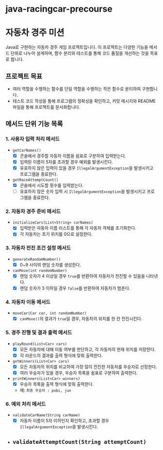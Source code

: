 # java-racingcar-precourse


# 자동차 경주 미션

Java로 구현하는 자동차 경주 게임 프로젝트입니다. 이 프로젝트는 다양한 기능을 메서드 단위로 나누어 설계하며, 함수 분리와 테스트를 통해 코드 품질을 개선하는 것을 목표로 합니다.

## 프로젝트 목표
- 여러 역할을 수행하는 함수를 단일 역할을 수행하는 작은 함수로 분리하여 구현합니다.
- 테스트 코드 작성을 통해 프로그램의 정확성을 확인하고, 커밋 메시지와 README 파일을 통해 프로젝트를 문서화합니다.

## 메서드 단위 기능 목록

### 1. 사용자 입력 처리 메서드
- `getCarNames()`
    - [x] 콘솔에서 경주할 자동차 이름을 쉼표로 구분하여 입력받는다.
    - [x] 입력된 이름이 5자를 초과할 경우 예외를 발생시킨다.
    - [x] 유효하지 않은 입력이 있을 경우 `IllegalArgumentException`을 발생시키고 프로그램을 종료한다.

- `getRaceAttemptCount()`
    - [x] 콘솔에서 시도할 횟수를 입력받는다.
    - [ ] 유효하지 않은 숫자 입력 시 `IllegalArgumentException`을 발생시키고 프로그램을 종료한다.

### 2. 자동차 경주 준비 메서드
- `initializeCars(List<String> carNames)`
    - [x] 입력받은 자동차 이름 리스트를 통해 각 자동차 객체를 초기화한다.
    - [x] 각 자동차는 초기 위치를 0으로 설정한다.

### 3. 자동차 전진 조건 설정 메서드
- `generateRandomNumber()`
    - [x] 0~9 사이의 랜덤 숫자를 생성한다.

- `canMove(int randomNumber)`
    - [x] 랜덤 숫자가 4 이상일 경우 `true`를 반환하여 자동차가 전진할 수 있음을 나타낸다.
    - [x] 랜덤 숫자가 3 이하일 경우 `false`를 반환하여 자동차가 멈춘다.

### 4. 자동차 이동 메서드
- `moveCar(Car car, int randomNumber)`
    - [x] `canMove()`의 결과가 `true`일 경우, 자동차의 위치를 한 칸 전진시킨다.

### 5. 경주 진행 및 결과 출력 메서드
- `playRound(List<Car> cars)`
    - [x] 모든 자동차에 대해 이동 여부를 판단하고, 각 자동차의 현재 위치를 저장한다.
    - [x] 각 라운드의 결과를 출력 형식에 맞춰 출력한다.

- `getWinners(List<Car> cars)`
    - [x] 모든 자동차의 위치를 비교하여 가장 많이 전진한 자동차를 우승자로 선정한다.
    - [x] 여러 우승자가 있을 경우, 우승자 목록을 쉼표로 구분하여 출력한다.

- `printWinners(List<Car> winners)`
    - [x] 우승자 목록을 출력 형식에 맞춰 출력한다.
    - 예: `최종 우승자 : pobi, jun`

### 6. 예외 처리 메서드
- `validateCarName(String carName)`
    - [x] 자동차 이름이 5자 이하인지 확인하고, 초과할 경우 `IllegalArgumentException`을 발생시킨다.

- `validateAttemptCount(String attemptCount)`
  -